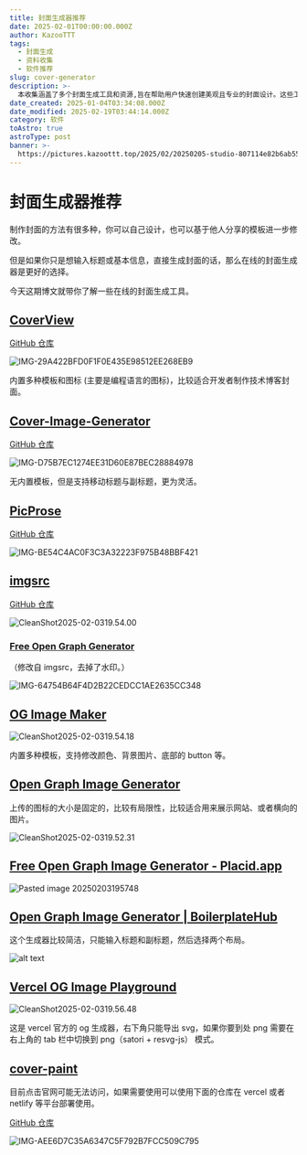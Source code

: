 ```yaml
---
title: 封面生成器推荐
date: 2025-02-01T00:00:00.000Z
author: KazooTTT
tags:
  - 封面生成
  - 资料收集
  - 软件推荐
slug: cover-generator
description: >-
  本收集涵盖了多个封面生成工具和资源,旨在帮助用户快速创建美观且专业的封面设计。这些工具包括在线封面生成器、设计模板库以及自定义封面设计的技巧和指南。无论是用于书籍、报告、社交媒体还是其他用途,这些资源都能满足不同用户的需求,提升视觉呈现效果。
date_created: 2025-01-04T03:34:08.000Z
date_modified: 2025-02-19T03:44:14.000Z
category: 软件
toAstro: true
astroType: post
banner: >-
  https://pictures.kazoottt.top/2025/02/20250205-studio-807114e82b6ab5567962eacee314c872-bhdbpvle.jpg
---
```


# 封面生成器推荐

制作封面的方法有很多种，你可以自己设计，也可以基于他人分享的模板进一步修改。

但是如果你只是想输入标题或基本信息，直接生成封面的话，那么在线的封面生成器是更好的选择。

今天这期博文就带你了解一些在线的封面生成工具。

## [CoverView](<https://coverview.vercel.app/>)

[GitHub 仓库](<https://github.com/rutikwankhade/CoverView>)

![IMG-29A422BFD0F1F0E435E98512EE268EB9](<https://pictures.kazoottt.top/2025/02/20250203-IMG-29A422BFD0F1F0E435E98512EE268EB9.png>)

内置多种模板和图标 (主要是编程语言的图标)，比较适合开发者制作技术博客封面。

## [Cover-Image-Generator](<https://blogcover.vercel.app/>)

[GitHub 仓库](<https://github.com/PJijin/Cover-Image-Generator>)

![IMG-D75B7EC1274EE31D60E87BEC28884978](<https://pictures.kazoottt.top/2025/02/20250203-IMG-D75B7EC1274EE31D60E87BEC28884978.png>)

无内置模板，但是支持移动标题与副标题，更为灵活。

## [PicProse](<https://picprose.net/zh>)

[GitHub 仓库](<https://github.com/jaaronkot/picprose>)

![IMG-BE54C4AC0F3C3A32223F975B48BBF421](<https://pictures.kazoottt.top/2025/02/20250203-IMG-BE54C4AC0F3C3A32223F975B48BBF421.png>)

## [imgsrc](<https://imgsrc.io/>)

[GitHub 仓库](<https://github.com/FadyMak/imgsrc-app>)

![CleanShot2025-02-0319.54.00](<https://pictures.kazoottt.top/2025/02/20250204-CleanShot2025-02-0319.54.00.png>)

### [Free Open Graph Generator](<https://og.indiehub.best/>)

（修改自 imgsrc，去掉了水印。）

![IMG-64754B64F4D2B22CEDCC1AE2635CC348](<https://pictures.kazoottt.top/2025/02/20250203-IMG-64754B64F4D2B22CEDCC1AE2635CC348.png>)

## [OG Image Maker](<https://ogimagemaker.com/>)

![CleanShot2025-02-0319.54.18](<https://pictures.kazoottt.top/2025/02/20250204-CleanShot2025-02-0319.54.18.png>)

内置多种模板，支持修改颜色、背景图片、底部的 button 等。

## [Open Graph Image Generator](<https://tailwind-generator.com/og-image-generator/generator>)

上传的图标的大小是固定的，比较有局限性，比较适合用来展示网站、或者横向的图片。

![CleanShot2025-02-0319.52.31](<https://pictures.kazoottt.top/2025/02/20250204-CleanShot2025-02-0319.52.31.png>)

## [Free Open Graph Image Generator - Placid.app](<https://placid.app/tools/free-open-graph-image-generator>)

![Pasted image 20250203195748](<https://pictures.kazoottt.top/2025/02/20250204-Pasted%20image%2020250203195748.png>)

## [Open Graph Image Generator | BoilerplateHub](<https://boilerplatehub.com/free-tools/open-graph-image-generator>)

这个生成器比较简洁，只能输入标题和副标题，然后选择两个布局。

![alt text](<https://pictures.kazoottt.top/2025/02/20250204-CleanShot2025-02-0319.58.42.png>)

## [Vercel OG Image Playground](<https://og-playground.vercel.app/>)

![CleanShot2025-02-0319.56.48](<https://pictures.kazoottt.top/2025/02/20250204-CleanShot2025-02-0319.56.48.png>)

这是 vercel 官方的 og 生成器，右下角只能导出 svg，如果你要到处 png 需要在右上角的 tab 栏中切换到 png（satori + resvg-js） 模式。

## [cover-paint](<https://coverpaint.xiaole.site/>)

目前点击官网可能无法访问，如果需要使用可以使用下面的仓库在 vercel 或者 netlify 等平台部署使用。

[GitHub 仓库](<https://github.com/youngle316/cover-paint>)

![IMG-AEE6D7C35A6347C5F792B7FCC509C795](<https://pictures.kazoottt.top/2025/02/20250203-IMG-AEE6D7C35A6347C5F792B7FCC509C795.png>)
